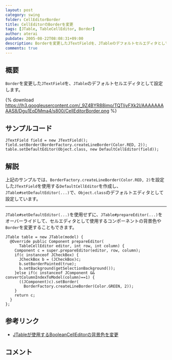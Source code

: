 ```yaml
---
layout: post
category: swing
folder: CellEditorBorder
title: CellEditorのBorderを変更
tags: [JTable, TableCellEditor, Border]
author: aterai
pubdate: 2005-08-22T08:08:31+09:00
description: Borderを変更したJTextFieldを、JTableのデフォルトセルエディタとして設定します。
comments: true
---
```

## 概要
`Border`を変更した`JTextField`を、`JTable`のデフォルトセルエディタとして設定します。

{% download https://lh3.googleusercontent.com/_9Z4BYR88imo/TQTIiyFXk2I/AAAAAAAAAS8/Dgu1EqDMma4/s800/CellEditorBorder.png %}

## サンプルコード
<pre class="prettyprint"><code>JTextField field = new JTextField();
field.setBorder(BorderFactory.createLineBorder(Color.RED, 2));
table.setDefaultEditor(Object.class, new DefaultCellEditor(field));
</code></pre>

## 解説
上記のサンプルでは、`BorderFactory.createLineBorder(Color.RED, 2)`を設定した`JTextField`を使用する`DefaultCellEditor`を作成し、`JTable#setDefaultEditor(...)`で、`Object.class`のデフォルトエディタとして設定しています。

- - - -
`JTable#setDefaultEditor(...)`を使用せずに、`JTable#prepareEditor(...)`をオーバーライドして、セルエディタとして使用するコンポーネントの背景色や`Border`を変更することもできます。

<pre class="prettyprint"><code>JTable table = new JTable(model) {
  @Override public Component prepareEditor(
      TableCellEditor editor, int row, int column) {
    Component c = super.prepareEditor(editor, row, column);
    if(c instanceof JCheckBox) {
      JCheckBox b = (JCheckBox)c;
      b.setBorderPainted(true);
      b.setBackground(getSelectionBackground());
    }else if(c instanceof JComponent &amp;&amp; convertColumnIndexToModel(column)==1) {
      ((JComponent)c).setBorder(
        BorderFactory.createLineBorder(Color.GREEN, 2));
    }
    return c;
  }
};
</code></pre>

## 参考リンク
- [JTableが使用するBooleanCellEditorの背景色を変更](http://ateraimemo.com/Swing/BooleanCellEditor.html)

<!-- dummy comment line for breaking list -->

## コメント
